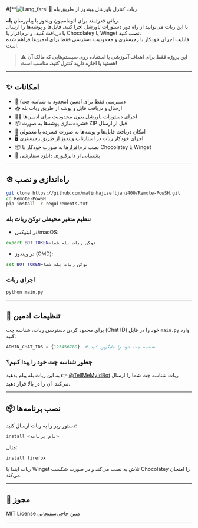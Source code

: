  #[**![Lang_farsi](https://user-images.githubusercontent.com/125398461/234186932-52f1fa82-52c6-417f-8b37-08fe9250a55f.png) 🧠 ربات کنترل پاورشل ویندوز از طریق بله

رباتی قدرتمند برای اتوماسیون ویندوز با پیام‌رسان **بله**.  
با این ربات می‌توانید از راه دور دستورات پاورشل اجرا کنید، فایل‌ها و پوشه‌ها را ارسال یا دریافت کنید، و نرم‌افزار با Chocolatey یا Winget نصب کنید.  
قابلیت اجرای خودکار با رجیستری و محدودیت دسترسی فقط برای ادمین‌ها فراهم شده است.

> ⚠️ **این پروژه فقط برای اهداف آموزشی یا استفاده روی سیستم‌هایی که مالک آن هستید یا اجازه دارید کنترل کنید، مناسب است!**

---

## ✨ امکانات

- 🔐 دسترسی فقط برای ادمین (محدود به شناسه چت)  
- 📥 ارسال و دریافت فایل و پوشه از طریق ربات بله  
- 🧑‍💻 اجرای دستورات پاورشل بدون محدودیت برای ادمین‌ها  
- 📦 فشرده‌سازی پوشه‌ها به صورت ZIP قبل از ارسال  
- 📂 امکان دریافت فایل‌ها و پوشه‌ها به صورت فشرده یا معمولی  
- 🖥️ اجرای خودکار ربات در استارتاپ ویندوز از طریق رجیستری  
- 📦 نصب نرم‌افزارها به صورت خودکار با Chocolatey یا Winget  
- 📂 پشتیبانی از دایرکتوری دانلود سفارشی  

---

## ⚙️ راه‌اندازی و نصب

```bash
git clone https://github.com/matinhajiseftjani400/Remote-PowSH.git
cd Remote-PowSH
pip install -r requirements.txt
````

### تنظیم متغیر محیطی توکن ربات بله

* در لینوکس/macOS:

```bash
export BOT_TOKEN=توکن_ربات_بله_شما
```

* در ویندوز (CMD):

```cmd
set BOT_TOKEN=توکن_ربات_بله_شما
```

### اجرای ربات

```bash
python main.py
```

---

## 🔐 تنظیمات ادمین

برای محدود کردن دسترسی ربات، شناسه چت (Chat ID) خود را در فایل `main.py` وارد کنید:

```python
ADMIN_CHAT_IDS = {123456789}  # شناسه چت خود را جایگزین کنید
```

### چطور شناسه چت خود را پیدا کنیم؟

به این ربات بله پیام بدهید 👉 [@TellMeMyIdBot](https://bale.ai/TellMeMyIdBot)
ربات شناسه چت شما را ارسال می‌کند. آن را در بالا قرار دهید.

---

## 📦 نصب برنامه‌ها

دستور زیر را به ربات ارسال کنید:

```
install <نام_برنامه>
```

مثال:

```
install firefox
```

ربات ابتدا با Winget تلاش به نصب می‌کند و در صورت شکست Chocolatey را امتحان می‌کند.

---

## 📃 مجوز

MIT License [متین حاجی‌سفتجانی](https://matinhajiseftjani.ir)

---

